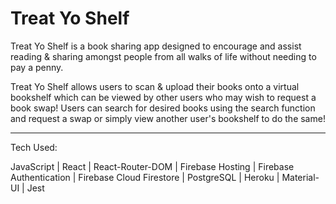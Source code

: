 # Treat Yo Shelf

Treat Yo Shelf is a book sharing app designed to encourage and assist reading & sharing amongst people from all walks of life without needing to pay a penny.

Treat Yo Shelf allows users to scan & upload their books onto a virtual bookshelf which can be viewed by other users who may wish to request a book swap! Users can search for desired books using the search function and request a swap or simply view another user's bookshelf to do the same!

---

Tech Used:

JavaScript | React | React-Router-DOM | Firebase Hosting | Firebase Authentication | Firebase Cloud Firestore | PostgreSQL | Heroku | Material-UI | Jest

